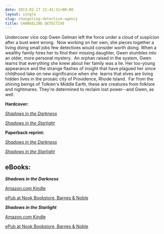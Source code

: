 ```yaml
---
date: 2013-02-17 21:41:11+00:00
layout: single
slug: changeling-detective-agency
title: CHANGELING DETECTIVE
---
```


Undercover vice cop Gwen Gelman left the force under a cloud of suspicion after a bust went wrong.  Now working on her own, she pieces together a living doing small jobs few detectives would consider worth doing. When a wealthy family hires her to find their missing daughter, Gwen stumbles into an older, more personal mystery.  An orphan raised in the system, Gwen learns that everything she knew about her family was a lie. Her too-young appearance and the strange flashes of insight that have plagued her since childhood take on new significance when she  learns that elves are living hidden lives in the prosaic city of Providence, Rhode Island.  Far from the shining beings of Tolkien's Middle Earth, these are creatures from folklore and nightmares. They're determined to reclaim lost power--and Gwen, as well.

**Hardcover:**

[_Shadows in the Darkness_](http://www.amazon.com/Shadows-Darkness-Elaine-Cunningham/dp/076530970X/ref=tmm_hrd_title_0?ie=UTF8&qid=1306517403&sr=1-1)

[_Shadows in the Starlight_](http://www.amazon.com/Shadows-Starlight-Changeling-Detective-Novels/dp/0765309718/ref=tmm_hrd_title_0)

**Paperback reprint:**

[_Shadows in the Darkness_](http://www.amazon.com/Shadows-Darkness-Changeling-Elaine-Cunningham/dp/0765348519/ref=tmm_mmp_swatch_0?_encoding=UTF8&sr=&qid=)

[_Shadows in the Starlight_](http://www.amazon.com/Shadows-Starlight-Changeling-Detective-Novels/dp/0765348527/ref=pd_sim_sbs_b_1)

## **eBooks:**

_**Shadows in the Darkness**_

[Amazon.com Kindle](http://www.amazon.com/Shadows-Darkness-Changeling-ebook/dp/B005JDR5XI/ref=sr_1_2?s=books&ie=UTF8&qid=1361137123&sr=1-2&keywords=shadows+in+the+darkness%2C+elaine+cunningham)

[ePub at Nook Bookstore, Barnes & Noble](http://www.barnesandnoble.com/w/shadows-in-the-darkness-elaine-cunningham/1006088309)  

**_Shadows in the Starlight_**

[Amazon.com Kindle](http://www.amazon.com/Shadows-Starlight-Changeling-ebook/dp/B005LVOGEY/ref=pd_sim_b_1)

[ePub at Nook Bookstore, Barnes & Noble](http://www.barnesandnoble.com/w/shadows-in-the-starlight-elaine-cunningham/1008424606?ean=9781429968119)
